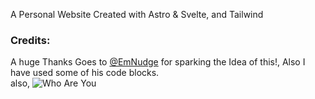 A Personal Website Created with Astro & Svelte, and Tailwind
 ### Credits:
 A huge Thanks Goes to [@EmNudge](https://github.com/EmNudge) for sparking the Idea of this!,
 Also I have used some of his code blocks.  
 also, 
 ![Who Are You](https://media.tenor.com/gRCDxcr64k0AAAAd/wait-a-minute-who-are-you.gif)

